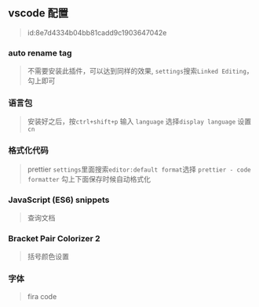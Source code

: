 ## vscode 配置

> id:8e7d4334b04bb81cadd9c1903647042e

### auto rename tag

> 不需要安装此插件，可以达到同样的效果, `settings`搜索`Linked Editing`，勾上即可

### 语言包

> 安装好之后，按`ctrl+shift+p` 输入 `language` 选择`display language` 设置 `cn`

### 格式化代码

> prettier
> `settings`里面搜索`editor:default format`选择 `prettier - code formatter`
> 勾上下面保存时候自动格式化

### JavaScript (ES6) snippets

> 查询文档

### Bracket Pair Colorizer 2

> 括号颜色设置

### 字体

> fira code
